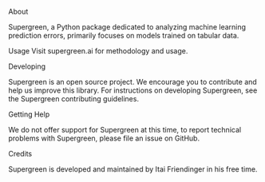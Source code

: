 About

Supergreen, a Python package dedicated to analyzing machine learning prediction errors, primarily focuses on models trained on tabular data.

Usage
Visit supergreen.ai for methodology and usage.

Developing

Supergreen is an open source project. We encourage you to contribute and help us improve this library. For instructions on developing Supergreen, see the Supergreen contributing guidelines.

Getting Help

We do not offer support for Supergreen at this time, to report technical problems with Supergreen, please file an issue on GitHub.

Credits

Supergreen is developed and maintained by Itai Friendinger in his free time.



